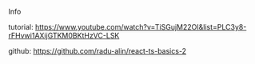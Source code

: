 Info

tutorial: https://www.youtube.com/watch?v=TiSGujM22OI&list=PLC3y8-rFHvwi1AXijGTKM0BKtHzVC-LSK

github: https://github.com/radu-alin/react-ts-basics-2